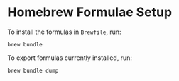 # Homebrew Formulae Setup

To install the formulas in `Brewfile`, run:

```
brew bundle
```

To export formulas currently installed, run:

```
brew bundle dump
```

